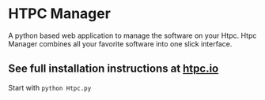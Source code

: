 HTPC Manager
=====

A python based web application to manage the software on your Htpc. Htpc Manager combines all your favorite software into one slick interface.


## See full installation instructions at [htpc.io](http://htpc.io/)

Start with ```python Htpc.py```
